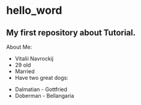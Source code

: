 # hello_word
## My first repository about Tutorial.
About Me:
* Vitalii Navrockij
* 29 old 
* Married
* Have two great dogs:
 - Dalmatian - Gottfried
 - Doberman - Bellangaria
